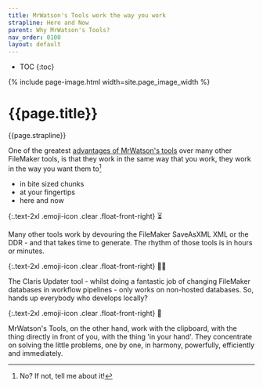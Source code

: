```yaml
---
title: MrWatson's Tools work the way you work
strapline: Here and Now
parent: Why MrWatson's Tools?
nav_order: 0100
layout: default
---
```

- TOC
{:toc}

{% include page-image.html width=site.page_image_width %}

# {{page.title}}

{{page.strapline}}

One of the greatest [advantages of MrWatson's tools](why-mrwatsons-tools.html) over many other FileMaker tools, is that they work in the same way that you work, they work in the way you want them to[^1]

- in bite sized chunks
- at your fingertips
- here and now

{:.text-2xl .emoji-icon .clear .float-front-right}
⏳

Many other tools work by devouring the FileMaker SaveAsXML XML or the DDR - and that takes time to generate. The rhythm of those tools is in hours or minutes.

{:.text-2xl .emoji-icon .clear .float-front-right}
🤷‍♂️

The Claris Updater tool - whilst doing a fantastic job of changing FileMaker databases in workflow pipelines - only works on non-hosted databases. So, hands up everybody who develops locally?

{:.text-2xl .emoji-icon .clear .float-front-right}
🥊

MrWatson's Tools, on the other hand, work with the clipboard, with the thing directly in front of you, with the thing 'in your hand'. They concentrate on solving the little problems, one by one, in harmony, powerfully,  efficiently and immediately.

[^1]: No? If not, tell me about it!
